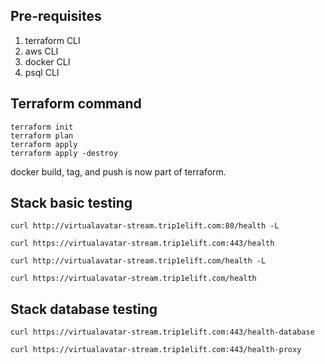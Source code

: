 ## Pre-requisites

1. terraform CLI
2. aws CLI
3. docker CLI
4. psql CLI


## Terraform command

```shell
terraform init
terraform plan
terraform apply
terraform apply -destroy
```

docker build, tag, and push is now part of terraform.

## Stack basic testing

```shell
curl http://virtualavatar-stream.trip1elift.com:80/health -L
```

```shell
curl https://virtualavatar-stream.trip1elift.com:443/health
```

```shell
curl http://virtualavatar-stream.trip1elift.com/health -L
```

```shell
curl https://virtualavatar-stream.trip1elift.com/health
```

## Stack database testing

```shell
curl https://virtualavatar-stream.trip1elift.com:443/health-database
```

```shell
curl https://virtualavatar-stream.trip1elift.com:443/health-proxy
```